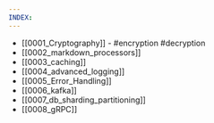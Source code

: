 ```yaml
---
INDEX:
---
```

- [[0001_Cryptography]] - #encryption #decryption
- [[0002_markdown_processors]]
- [[0003_caching]]
- [[0004_advanced_logging]]
- [[0005_Error_Handling]]
- [[0006_kafka]]
- [[0007_db_sharding_partitioning]]
- [[0008_gRPC]]